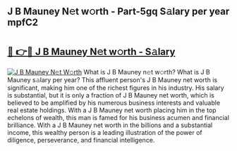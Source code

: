 ## J B Mauney N𝚎t w𝚘rth - Part-5gq S𝚊lary per year mpfC2

# <h2><a href="http://gc3p3li.nevu.top/?p=J+B+Mauney">🔗 👉🔴 J B Mauney N𝚎t w𝚘rth - S𝚊lary</a></h2>

[![J B Mauney N𝚎t W𝚘rth](https://i.imgur.com/Oavwk0R.jpeg)](http://gc3p3li.nevu.top/?p=J+B+Mauney)
What is J B Mauney n𝚎t w𝚘rth? What is J B Mauney s𝚊lary per year?
This affluent person's J B Mauney net worth is significant, making him one of the richest figures in his industry. His salary is substantial, but it is only a fraction of J B Mauney net worth, which is believed to be amplified by his numerous business interests and valuable real estate holdings. With a J B Mauney net worth placing him in the top echelons of wealth, this man is famed for his business acumen and financial brilliance. With a J B Mauney net worth in the billions and a substantial income, this wealthy person is a leading illustration of the power of diligence, perseverance, and financial intelligence.
